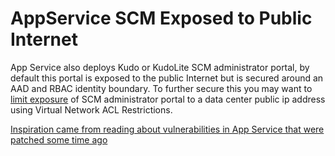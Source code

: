 # AppService SCM Exposed to Public Internet

App Service also deploys Kudo or KudoLite SCM administrator portal, by default this portal is exposed to the public Internet but is secured around an AAD and RBAC identity boundary. To further secure this you may want to [limit exposure](https://docs.microsoft.com/en-us/azure/app-service/app-service-ip-restrictions#scm-site "limit exposure") of SCM administrator portal to a data center public ip address using Virtual Network ACL Restrictions.

[Inspiration came from reading about vulnerabilities in App Service that were patched some time ago](https://www.intezer.com/blog/cloud-security/kud-i-enter-your-server-new-vulnerabilities-in-microsoft-azure/ "Inspiration came from reading about vulnerabilities in App Service that were patched some time ago")
